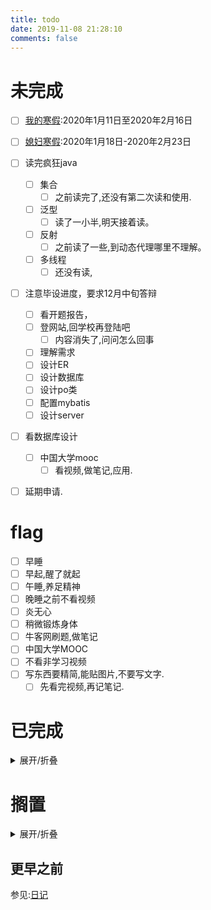 ```yaml
---
title: todo
date: 2019-11-08 21:28:10
comments: false
---
```


# 未完成
- [ ] [我的寒假](http://jwc.njupt.edu.cn/2015/1229/c1528a46789/page.htm):2020年1月11日至2020年2月16日
- [ ] [媳妇寒假](http://www.njust.edu.cn/3719/list.htm):2020年1月18日-2020年2月23日
- [ ] 读完疯狂java
    - [ ] 集合
        - [ ] 之前读完了,还没有第二次读和使用.
    - [ ] 泛型
        - [ ] 读了一小半,明天接着读。
    - [ ] 反射
        - [ ] 之前读了一些,到动态代理哪里不理解。
    - [ ] 多线程
        - [ ] 还没有读,
- [ ] 注意毕设进度，要求12月中旬答辩
    - [ ] 看开题报告，
    - [ ] 登网站,回学校再登陆吧
        - [ ] 内容消失了,问问怎么回事
    - [ ] 理解需求
    - [ ] 设计ER
    - [ ] 设计数据库
    - [ ] 设计po类
    - [ ] 配置mybatis
    - [ ] 设计server
- [ ] 看数据库设计
    - [ ] 中国大学mooc
      - [ ] 看视频,做笔记,应用.
- [ ] 延期申请.


# flag
- [ ] 早睡
- [ ] 早起,醒了就起
- [ ] 午睡,养足精神
- [ ] 晚睡之前不看视频
- [ ] 炎无心
- [ ] 稍微锻炼身体
- [ ] 牛客网刷题,做笔记
- [ ] 中国大学MOOC
- [ ] 不看非学习视频
- [ ] 写东西要精简,能贴图片,不要写文字.
    - [ ] 先看完视频,再记笔记.

# 已完成
<details><summary>展开/折叠</summary>

## 2019年12月18日
- [x] 早起
- [x] 问老师注册的事情.
- [x] 订票回家
- [x] 安装邮箱程序
  - [x] 找回两个邮箱的密码
  - [x] 登录邮箱
- [x] 设置谷歌浏览器主题
- [x] 完成[面试常用50题](https://m.weibo.cn/detail/4448391272434927)
- [x] 在鼠标右键上打开Windows Terminal,
  - [x] 解决cmd中git log中文乱码
- [x] 问毕设老师,明天去交表.
- [x] [面试准备](https://m.weibo.cn/detail/4448389053509435)
- [x] 交学费
- [x] 找辅导员注册
- [x] 吃完午饭后又看剧了,看了三个小时,千不该万不该
- [x] 写程序:java读取yml,嵌套Map的查找

</details>

# 搁置
<details><summary>展开/折叠</summary>

- [ ] 了解java新的日期时间API的使用  https://m.jb51.net/article/110245.htm
- [ ] 下个月关闭,移动网盘,6个月视频会员自动取消
- [ ] 手机上下载的劳动合同注意点.微博收藏中的
- [ ] 在线编程网站收集
- [ ] https://c.runoob.com/front-end/61
- [ ] https://m.runoob.com/try/try2.php?filename=tryhtml_hr
- [ ] 日期时间API https://www.cnblogs.com/liqiangchn/p/11974355.html
- [ ] eclipse画er图
    - [ ] 下载插件
- [ ] idea画er图
- [ ] Navicat画ER图.
    - [ ] 根据E-R图生成表
- [ ] 还钱
    - [ ] 已经还了,等审核.明天看看审核通过了没
- [ ] 写使用Gitalk评论系统的文档.
- [x] ubuntu中安装软件
    - [ ] 安装Mysql
    - [ ] 安装Navicat.
- [ ] 有空了解一下
- [ ] Linux和Window下打开一个文件的不同.
    - [ ] 修改标记即可
    - [ ] 先写个测试类
    - [ ] 打包，linux下运行
- [ ] [了解开源协议](https://blog.51cto.com/holison/1930805)
- [ ] [菜鸟翻译插件](https://www.oschina.net/news/111842/probie-released)
- [ ] [tar命令](https://jingyan.baidu.com/article/5553fa8292599665a23934bd.html)
- [ ] [955公司](https://mp.weixin.qq.com/s/TQb2ZmW9lQzxd6YyksNagg)
- [ ] 996ICU
- [ ] 收集算法到搜狗输入法中以应对在线笔试题.
- [ ] 你没有什么想对我说的吗
- [ ] [面试书籍](https://mp.weixin.qq.com/s/vwvOtkgILIRETmMjV11rcw)
- [ ] vue
- [ ] SpringBoot
- [ ] redis
- [ ] queryselectorAll
- [ ] 添加增强:m img支持:支持给markdown图片添加alt
- [ ] Junit

</details>

## 更早之前
参见:[日记](/categories/日记/)

</details>
